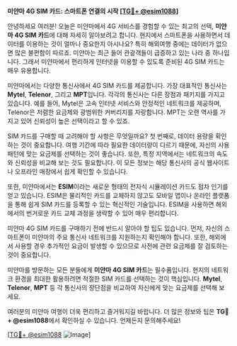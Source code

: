 **미얀마 4G SIM 카드: 스마트폰 연결의 시작 [[TG💪+ @esim1088](https://t.me/s/esim1088)]**

안녕하세요 여러분! 오늘은 미얀마에서 4G 서비스를 경험할 수 있는 최고의 선택, **미얀마 4G SIM 카드**에 대해 자세히 알아보려고 합니다. 현지에서 스마트폰을 사용하면서 데이터를 이용하는 것이 얼마나 중요한지 아시나요? 특히 해외여행 중에는 데이터가 없으면 많은 불편함이 따르죠. 미얀마는 최근 들어 관광객들이 급증하고 있는 나라 중 하나입니다. 그래서 미얀마에서 편리하게 인터넷을 이용할 수 있도록 준비된 4G SIM 카드는 매우 유용합니다.

미얀마에서는 다양한 통신사에서 4G SIM 카드를 제공합니다. 가장 대표적인 통신사는 **Mytel**, **Telenor**, 그리고 **MPT**입니다. 각각의 통신사는 다른 장점과 패키지를 가지고 있습니다. 예를 들어, Mytel은 고속 인터넷 서비스와 안정적인 네트워크를 제공하며, Telenor은 저렴한 요금제와 광범위한 커버리지를 자랑합니다. MPT는 오랜 역사를 가지고 있어 신뢰성이 높은 선택이라고 할 수 있죠.

SIM 카드를 구매할 때 고려해야 할 사항은 무엇일까요? 첫 번째로, 데이터 용량을 확인하는 것이 중요합니다. 여행 기간에 따라 필요한 데이터량이 다르기 때문에, 자신의 사용 패턴에 맞는 요금제를 선택하는 것이 좋습니다. 또한, 특정 지역에서는 네트워크의 속도와 신뢰성을 비교해 보는 것도 필요합니다. 이 모든 정보는 해당 통신사의 공식 웹사이트나 오프라인 매장에서 쉽게 확인할 수 있습니다.

또한, 미얀마에서는 **ESIM**이라는 새로운 형태의 전자식 시뮬레이션 카드도 점차 인기를 얻고 있습니다. ESIM은 물리적인 카드를 교체하지 않고도 모바일 앱이나 온라인 플랫폼을 통해 쉽게 SIM 카드를 등록할 수 있는 혁신적인 기술입니다. ESIM을 사용하면 해외에서의 번거로운 카드 교체 과정을 생략할 수 있어 매우 편리합니다.

미얀마 4G SIM 카드를 구매하기 전에 반드시 알아야 할 팁도 있습니다. 먼저, 자신의 스마트폰이 미얀마의 주요 통신사 네트워크를 지원하는지 확인해야 합니다. 또한, 해외에서 사용할 경우 추가적인 요금이 발생할 수 있으므로 사전에 관련 요금제를 잘 검토하는 것이 중요합니다.

미얀마를 방문하는 모든 분들에게 **미얀마 4G SIM 카드**는 필수품입니다. 현지의 네트워크 환경을 최대한 활용하려면 적절한 SIM 카드를 선택하는 것이 핵심입니다. **Mytel**, **Telenor**, **MPT** 등 각 통신사의 장단점을 비교하여 자신에게 맞는 요금제를 선택해 보세요.

여러분의 미얀마 여행이 더욱 편리하고 즐거워지길 바랍니다. 더 많은 정보와 팁은 **TG💪+ @esim1088**에서 확인하실 수 있습니다. 언제든지 문의해주세요!

[[TG💪+ @esim1088](https://t.me/s/esim1088) ![Image](https://i.postimg.cc/Y0z9fWf4/image.png)]